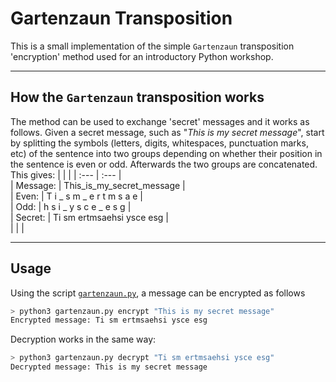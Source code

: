 # Gartenzaun Transposition

This is a small implementation of the simple `Gartenzaun` transposition 'encryption' method
used for an introductory Python workshop.

******

## How the `Gartenzaun` transposition works

The method can be used to exchange 'secret' messages and it works as follows. Given a secret message,
such as "*This is my secret message*", start by splitting the symbols (letters, digits, whitespaces, 
punctuation marks, etc) of the sentence into two groups depending on whether their position in the
sentence is even or odd. Afterwards the two groups are concatenated. This gives:
| | |
| :--- | :--- |  
| Message: | This_is_my_secret_message  |  
| Even:    | T i _ s m _ e r t m s a e  |  
| Odd:     |  h s i _ y s c e _ e s g   |  
| Secret:  | Ti sm ertmsaehsi ysce esg  |  
| | |  

******

## Usage

Using the script [`gartenzaun.py`](gartenzaun.py), a message can be encrypted as follows

```sh
> python3 gartenzaun.py encrypt "This is my secret message"
Encrypted message: Ti sm ertmsaehsi ysce esg
```

Decryption works in the same way:

```sh
> python3 gartenzaun.py decrypt "Ti sm ertmsaehsi ysce esg"
Decrypted message: This is my secret message
```
